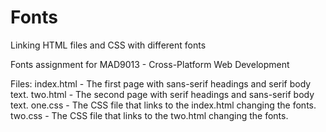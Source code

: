 # Fonts
Linking HTML files and CSS with different fonts

Fonts assignment for MAD9013 - Cross-Platform Web Development

Files: index.html - The first page with sans-serif headings and serif body text.
       two.html - The second page with serif headings and sans-serif body text.
       one.css - The CSS file that links to the index.html changing the fonts.
       two.css - The CSS file that links to the two.html changing the fonts.
